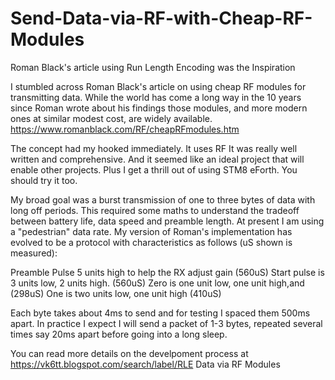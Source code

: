 # Send-Data-via-RF-with-Cheap-RF-Modules
Roman Black's article using Run Length Encoding was the Inspiration

I stumbled across Roman Black's article on using cheap RF modules for transmitting data. While the world has come a long way in the 10 years since Roman wrote about his findings those modules, and more modern ones at similar modest cost, are widely available. https://www.romanblack.com/RF/cheapRFmodules.htm

The concept had my hooked immediately. It uses RF It was really well written and comprehensive. And it seemed like an ideal project that will enable other projects. Plus I get a thrill out of using STM8 eForth. You should try it too.

My broad goal was a burst transmission of one to three bytes of data with long off periods. This required some maths to understand the tradeoff between battery life, data speed and preamble length. At present I am using a "pedestrian" data rate. My version of Roman's implementation has evolved to be a protocol with characteristics as follows (uS shown is measured):

Preamble Pulse 5 units high to help the RX adjust gain (560uS)
Start pulse is 3 units low, 2 units high. (560uS)
Zero is one unit low, one unit high,and (298uS)
One is two units low, one unit high       (410uS)

Each byte takes about 4ms to send and for testing I spaced them 500ms apart. In practice I expect I will send a packet of 1-3 bytes, repeated several times say 20ms apart before going into a long sleep.

You can read more details on the develpoment process at https://vk6tt.blogspot.com/search/label/RLE Data via RF Modules
